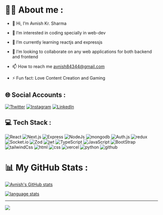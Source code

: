 <h1>🧑‍💻 About me : </h1>

- 👋 Hi, I’m Avnish Kr. Sharma

- 👀 I’m interested in coding specially in web-dev

- 🌱 I’m currently learning reactjs and expressjs

- 💞️ I’m looking to collaborate on any web applications for both backend and frontend

- 📫 How to reach me avnish84344@gmail.com

- ⚡ Fun fact: Love Content Creation and Gaming

<h2>🌐 Social Accounts : </h2>

[![Ttwitter](https://img.shields.io/badge/Twitter-%231DA1F2.svg?logo=Twitter&logoColor=white)](https://twitter.com/AvnishKrSharma)
[![Instagram](https://img.shields.io/badge/Instagram-orangered.svg?logo=Instagram&logoColor=white)](https://instagram.com/avnishkrsharma)
[![LinkedIn](https://img.shields.io/badge/LinkedIn-0A66C2.svg?logo=LinkedIn&logoColor=white)](https://www.linkedin.com/in/avnish-kumar-sharma/)

<h2>💻 Tech Stack : </h2>

![React](https://img.shields.io/badge/React-212121.svg?style=for-the-badge&logo=React&logoColor=006eff&textColor=white)
![Next.js](https://img.shields.io/badge/Next.js-000000.svg?style=for-the-badge&logo=Next.js&logoColor=white)
![Express](https://img.shields.io/badge/Express-000000.svg?style=for-the-badge&logo=Express&logoColor=white)
![NodeJs](https://img.shields.io/badge/Node.js-339933.svg?style=for-the-badge&logo=nodedotjs&logoColor=white)
![mongodb](https://img.shields.io/badge/MongoDB-47A248.svg?style=for-the-badge&logo=MongoDB&logoColor=white)
![Auth.js](https://img.shields.io/badge/Auth.js-3178C6?style=for-the-badge)
![redux](https://img.shields.io/badge/redux-%23593d88.svg?style=for-the-badge&logo=redux&logoColor=white)
![Socket.io](https://img.shields.io/badge/Socket.io-010101?style=for-the-badge&logo=socketdotio&logoColor=white)
![Zod](https://img.shields.io/badge/Zod-3068b7?style=for-the-badge&logo=Zod&logoColor=white)
![jwt](https://img.shields.io/badge/JSON%20Web%20Tokens-000000.svg?style=for-the-badge&logo=JSON-Web-Tokens&logoColor=white)
![TypeScript](https://img.shields.io/badge/TypeScript-3178C6.svg?style=for-the-badge&logo=TypeScript&logoColor=white)
![JavaScript](https://img.shields.io/badge/JavaScript-212121.svg?style=for-the-badge&logo=JavaScript&logoColor=#ffea00&textColor=white)
![BootStrap](https://img.shields.io/badge/Bootstrap-7952B3.svg?style=for-the-badge&logo=Bootstrap&logoColor=white)
![tailwindCss](https://img.shields.io/badge/Tailwind%20CSS-06B6D4.svg?style=for-the-badge&logo=Tailwind-CSS&logoColor=white)
![html](https://img.shields.io/badge/HTML5-E34F26.svg?style=for-the-badge&logo=HTML5&logoColor=white)
![css](https://img.shields.io/badge/CSS3-1572B6.svg?style=for-the-badge&logo=CSS3&logoColor=white)
![vercel](https://img.shields.io/badge/Vercel-000000.svg?style=for-the-badge&logo=Vercel&logoColor=white)
![python](https://img.shields.io/badge/Python-3776AB.svg?style=for-the-badge&logo=Python&logoColor=white)
![github](https://img.shields.io/badge/GitHub-181717.svg?style=for-the-badge&logo=GitHub&logoColor=white)

<h1>📊 My GitHub Stats : </h1>

[![Avnish's GitHub stats](https://github-readme-stats.vercel.app/api?username=avn1sh&custom_title=Overview&show_icons=true&theme=dark#gh-dark-mode-only&bg_color=00000000)](https://github.com/anuraghazra/github-readme-stats)

[![language stats](https://github-readme-stats.vercel.app/api/top-langs/?username=avn1sh&show_icons=true&theme=dark#gh-dark-mode-only&bg_color=00000000)](https://github.com/anuraghazra/github-readme-stats)
<hr>

[![](https://visitcount.itsvg.in/api?id=Avnish&label=Profile%20Views&color=9&icon=0&pretty=true)](https://visitcount.itsvg.in)
